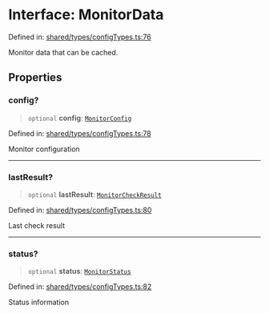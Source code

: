 # Interface: MonitorData

Defined in: [shared/types/configTypes.ts:76](https://github.com/Nick2bad4u/Uptime-Watcher/blob/main/shared/types/configTypes.ts#L76)

Monitor data that can be cached.

## Properties

### config?

> `optional` **config**: [`MonitorConfig`](../../monitorConfig/type-aliases/MonitorConfig.md)

Defined in: [shared/types/configTypes.ts:78](https://github.com/Nick2bad4u/Uptime-Watcher/blob/main/shared/types/configTypes.ts#L78)

Monitor configuration

***

### lastResult?

> `optional` **lastResult**: [`MonitorCheckResult`](MonitorCheckResult.md)

Defined in: [shared/types/configTypes.ts:80](https://github.com/Nick2bad4u/Uptime-Watcher/blob/main/shared/types/configTypes.ts#L80)

Last check result

***

### status?

> `optional` **status**: [`MonitorStatus`](../type-aliases/MonitorStatus.md)

Defined in: [shared/types/configTypes.ts:82](https://github.com/Nick2bad4u/Uptime-Watcher/blob/main/shared/types/configTypes.ts#L82)

Status information

